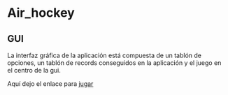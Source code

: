 # Air_hockey

## GUI

La interfaz gráfica de la aplicación está compuesta de un tablón de opciones,
un tablón de records conseguidos en la aplicación y el juego en el centro de
la gui.

Aquí dejo el enlace para [jugar](https://maxbleu.github.io/air_hockey/)